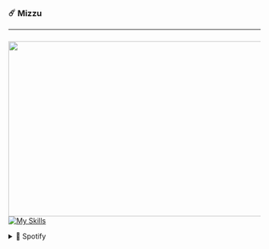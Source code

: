 ### ☄️ Mizzu
---
###
<div align="">
<!--Img-->
<div align="center">
  <img align="right" height="350" width="600" src="https://media.tenor.com/On7nVJgMM7YAAAAC/your-name-kimi-no-na-wa.giff"  />
</div>

<!--Icons-->
  
[![My Skills](https://skillicons.dev/icons?i=html,css,bootstrap,tailwind,js,python)](https://skillicons.dev)

</div>


<div> 
<details>
  <summary>🎵 Spotify</summary>
  
![Alt text](https://spotify-recently-played-readme.vercel.app/api?user=31t5ldnl22dk6cziqtedriwbgera)
</details>
</div>


